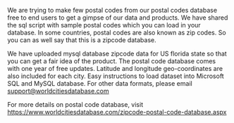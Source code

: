 We are trying to make few postal codes from our postal codes database free to end users to get a gimpse of our data and products. We have shared the sql script with sample postal codes which you can load in your database. In some countries, postal codes are also known as zip codes. So you can as well say that this is a zipcode database. 

We have uploaded mysql database zipcode data for US florida state so that you can get a fair idea of the product.
The postal code database comes with one year of free updates. Latitude and longitude geo-coordinates are also included for each city. Easy instructions to load dataset into Microsoft SQL and MySQL database. For other data formats, please email support@worldcitiesdatabase.com

For more details on postal code database, visit https://www.worldcitiesdatabase.com/zipcode-postal-code-database.aspx
